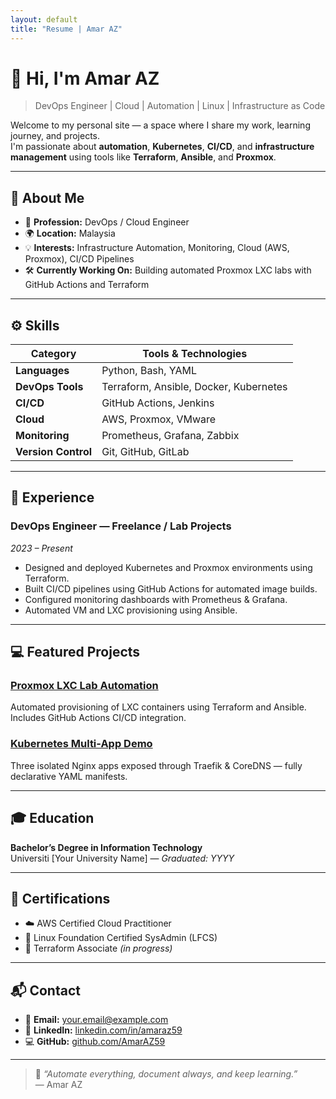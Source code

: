 ```yaml
---
layout: default
title: "Resume | Amar AZ"
---
```


# 👋 Hi, I'm **Amar AZ**

> DevOps Engineer | Cloud | Automation | Linux | Infrastructure as Code

Welcome to my personal site — a space where I share my work, learning journey, and projects.  
I'm passionate about **automation**, **Kubernetes**, **CI/CD**, and **infrastructure management** using tools like **Terraform**, **Ansible**, and **Proxmox**.

---

## 🧍 About Me

- 💼 **Profession:** DevOps / Cloud Engineer  
- 🌍 **Location:** Malaysia  
- 💡 **Interests:** Infrastructure Automation, Monitoring, Cloud (AWS, Proxmox), CI/CD Pipelines  
- 🛠️ **Currently Working On:** Building automated Proxmox LXC labs with GitHub Actions and Terraform  

---

## ⚙️ Skills

| Category | Tools & Technologies |
|-----------|---------------------|
| **Languages** | Python, Bash, YAML |
| **DevOps Tools** | Terraform, Ansible, Docker, Kubernetes |
| **CI/CD** | GitHub Actions, Jenkins |
| **Cloud** | AWS, Proxmox, VMware |
| **Monitoring** | Prometheus, Grafana, Zabbix |
| **Version Control** | Git, GitHub, GitLab |

---

## 💼 Experience

### **DevOps Engineer — Freelance / Lab Projects**
*2023 – Present*

- Designed and deployed Kubernetes and Proxmox environments using Terraform.  
- Built CI/CD pipelines using GitHub Actions for automated image builds.  
- Configured monitoring dashboards with Prometheus & Grafana.  
- Automated VM and LXC provisioning using Ansible.  

---

## 💻 Featured Projects

### [Proxmox LXC Lab Automation](https://github.com/AmarAZ59/proxmox-lxc-lab)
Automated provisioning of LXC containers using Terraform and Ansible.  
Includes GitHub Actions CI/CD integration.

### [Kubernetes Multi-App Demo](https://github.com/AmarAZ59/k8s-nginx-demo)
Three isolated Nginx apps exposed through Traefik & CoreDNS — fully declarative YAML manifests.

---

## 🎓 Education

**Bachelor’s Degree in Information Technology**  
Universiti [Your University Name] — *Graduated: YYYY*

---

## 🏅 Certifications

- ☁️ AWS Certified Cloud Practitioner  
- 🐧 Linux Foundation Certified SysAdmin (LFCS)  
- 🧰 Terraform Associate *(in progress)*

---

## 📬 Contact

- 📧 **Email:** [your.email@example.com](mailto:your.email@example.com)  
- 💼 **LinkedIn:** [linkedin.com/in/amaraz59](https://linkedin.com/in/amaraz59)  
- 💻 **GitHub:** [github.com/AmarAZ59](https://github.com/AmarAZ59)  

---

> 💬 *“Automate everything, document always, and keep learning.”*  
> — Amar AZ
